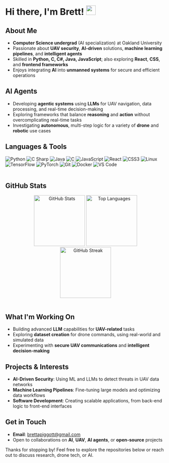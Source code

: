 # Hi there, I'm Brett! <img src="https://media.giphy.com/media/hvRJCLFzcasrR4ia7z/giphy.gif" width="30px"/>

## About Me
- **Computer Science undergrad** (AI specialization) at Oakland University  
- Passionate about **UAV security**, **AI-driven** solutions, **machine learning pipelines**, and **intelligent agents**  
- Skilled in **Python, C, C#, Java, JavaScript**; also exploring **React**, **CSS**, and **frontend frameworks**  
- Enjoys integrating **AI** into **unmanned systems** for secure and efficient operations

## AI Agents
- Developing **agentic systems** using **LLMs** for UAV navigation, data processing, and real-time decision-making  
- Exploring frameworks that balance **reasoning** and **action** without overcomplicating real-time tasks  
- Investigating **autonomous**, multi-step logic for a variety of **drone** and **robotic** use cases  

## Languages & Tools

<div>
  
  <!-- LANGUAGES -->
  <img src="https://img.shields.io/badge/Python-3776AB?style=for-the-badge&logo=python&logoColor=white" alt="Python" />
  <img src="https://img.shields.io/badge/C%23-239120?style=for-the-badge&logo=csharp&logoColor=white" alt="C Sharp" />
  <img src="https://img.shields.io/badge/Java-ED8B00?style=for-the-badge&logo=java&logoColor=white" alt="Java" />
  <img src="https://img.shields.io/badge/C-A8B9CC?style=for-the-badge&logo=c&logoColor=white" alt="C" />
  <img src="https://img.shields.io/badge/JavaScript-FFC107?style=for-the-badge&logo=javascript&logoColor=black" alt="JavaScript" />
  <img src="https://img.shields.io/badge/React-61DBFB?style=for-the-badge&logo=react&logoColor=black" alt="React" />
  <img src="https://img.shields.io/badge/CSS3-264de4?style=for-the-badge&logo=css3&logoColor=white" alt="CSS3" />
  
  <!-- TOOLS -->
  <img src="https://img.shields.io/badge/Linux-FCC624?style=for-the-badge&logo=linux&logoColor=black" alt="Linux" />
  <img src="https://img.shields.io/badge/TensorFlow-FF6F00?style=for-the-badge&logo=tensorflow&logoColor=white" alt="TensorFlow" />
  <img src="https://img.shields.io/badge/PyTorch-EE4C2C?style=for-the-badge&logo=pytorch&logoColor=white" alt="PyTorch" />
  <img src="https://img.shields.io/badge/Git-F05032?style=for-the-badge&logo=git&logoColor=white" alt="Git" />
  <img src="https://img.shields.io/badge/Docker-2496ED?style=for-the-badge&logo=docker&logoColor=white" alt="Docker" />
  <img src="https://img.shields.io/badge/VS%20Code-007ACC?style=for-the-badge&logo=visual-studio-code&logoColor=white" alt="VS Code" />
  
</div>

<br/>

## GitHub Stats

<div align="center">
  
  <img src="https://github-readme-stats.vercel.app/api?username=Bapiggott&show_icons=true&locale=en" height="160" alt="GitHub Stats" />
  <img src="https://github-readme-stats.vercel.app/api/top-langs?username=Bapiggott&show_icons=true&locale=en&layout=compact" height="160" alt="Top Languages" />
  <br/>
  <img src="https://github-readme-streak-stats.herokuapp.com/?user=Bapiggott&" height="160" alt="GitHub Streak" />

</div>

<br/>

## What I'm Working On
- Building advanced **LLM** capabilities for **UAV-related** tasks  
- Exploring **dataset creation** for drone commands, using real-world and simulated data  
- Experimenting with **secure UAV communications** and **intelligent decision-making**  

## Projects & Interests
- **AI-Driven Security**: Using ML and LLMs to detect threats in UAV data networks  
- **Machine Learning Pipelines**: Fine-tuning large models and optimizing data workflows  
- **Software Development**: Creating scalable applications, from back-end logic to front-end interfaces  

## Get in Touch
- **Email**: [brettapiggott@gmail.com](mailto:brettapiggott@gmail.com)  
- Open to collaborations on **AI**, **UAV**, **AI agents**, or **open-source** projects  

Thanks for stopping by! Feel free to explore the repositories below or reach out to discuss research, drone tech, or AI.
